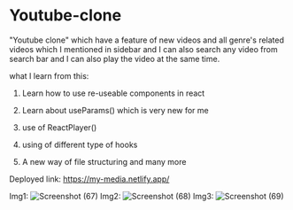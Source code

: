 # Youtube-clone

"Youtube clone" which have a feature of new videos and all genre's related videos which I mentioned in sidebar and I can also search any video from search bar and I can also play the video at the same time.



what I learn from this:

1. Learn how to use re-useable components in react

2. Learn about useParams() which is very new for me

3. use of ReactPlayer()

4. using of different type of hooks

5. A new way of file structuring and many more

Deployed link: https://my-media.netlify.app/

Img1: ![Screenshot (67)](https://user-images.githubusercontent.com/54110961/193505956-b45bfd80-26b9-4278-8062-d4e43b5217ae.png)
Img2: ![Screenshot (68)](https://user-images.githubusercontent.com/54110961/193505971-eb56af2b-48e2-4af2-b517-6a220ef119ea.png)
Img3: ![Screenshot (69)](https://user-images.githubusercontent.com/54110961/193505992-cfe3349c-957e-450b-a776-0a13ffe3d5bc.png)
